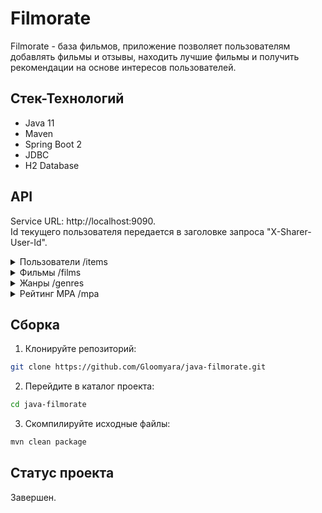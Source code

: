 # Filmorate
Filmorate - база фильмов, приложение позволяет пользователям добавлять фильмы и отзывы,
находить лучшие фильмы и получить рекомендации на основе интересов пользователей.

## Стек-Технологий
- Java 11
- Maven
- Spring Boot 2
- JDBC
- H2 Database

## API
Service URL: http://localhost:9090.  
Id текущего пользователя передается в заголовке запроса "X-Sharer-User-Id". 

<details>
  <summary>Пользователи /items</summary>
  <br>

- GET /users - получить список всех пользователей.
- GET /users/{id} - получить информациб о пользователе по его id.
- POST /users - добавить нового пользователя.
- PUT /users - обновить информацию о пользователе.
- PUT /users/{id}/friends/{friendId} - добавить пользователя {friendId} в друзья пользователя {id}.
- DELETE /users/{id}/friends/{friendId} - удалить пользователя {friendId} из друзей пользователя {id}.
- GET /users/{id}/friends - получить список друзей пользователя.
- GET /users/{id}/friends/common/{otherId} - получить список дбщих друзей двух пользователей.
  
</details>

<details>
  <summary>Фильмы /films</summary>
  <br>
  
- GET /films - получть список всех фильмов.
- GET /films/{id} - получить описание о фильме по его id.
- POST /films - добавить новый фильм.
- PUT /films - обновить информацию о фильме
- PUT /films/{id}/like/{userId} - добавить лайк фильму {id} от пользователя {userId}.
- DELETE /films/{id}/like/{userId} - удалить лайк фильму {id} от пользователя {userId}.
- GET /films/popular - получить список фильмов с наибольшим числом лайков.
- GET /films/friends - получиться список фильмов, понравивщихся друзьям.
  
</details>

<details>
  <summary>Жанры /genres</summary>
  <br>

- GET /genres - получить список доступных жанров для фильмов
- GET /genres/{id} - получить описание жанра по его id
  
</details>

<details>
  <summary>Рейтинг MPA /mpa</summary>
  <br>
  
- GET /mpa - получить список доступных возрастных рейтингов для фильмов
- GET /mpa/{id} - получить описание рейтинга по его id

</details>

## Сборка
1. Клонируйте репозиторий:
```Bash
git clone https://github.com/Gloomyara/java-filmorate.git
```
2. Перейдите в каталог проекта: 
```Bash
cd java-filmorate
```
3. Скомпилируйте исходные файлы:
```Bash
mvn clean package
```
## Статус проекта
Завершен.
